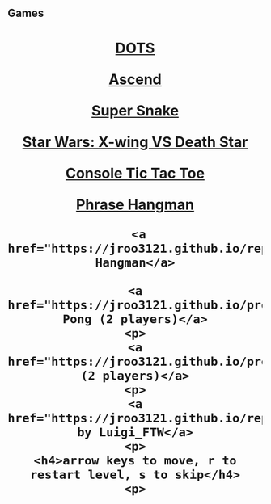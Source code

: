 ## Games

<center>
<h1>
<a href="https://jroo3121.github.io/projects/dotsgame.html">DOTS</a>
    <p>
        <a href="https://jroo3121.github.io/projects/ascend.html">Ascend</a>
    <p>
<a href="https://jroo3121.github.io/projects/supersnake.html">Super Snake</a>
  <p>
<a href="https://jroo3121.github.io/projects/xwing.html">Star Wars: X-wing VS Death Star</a>
    <p>
        <a href="https://jroo3121.github.io/reps/tictactoe.html">Console Tic Tac Toe</a>

   <p>
        <a href="https://jroo3121.github.io/reps/hangmanphrase.html">Phrase Hangman</a>
<p>
    
     <a href="https://jroo3121.github.io/reps/hangman.html">Console Hangman</a>

   <p>
    
    <a href="https://jroo3121.github.io/projects/crazypong.html">Crazy Pong (2 players)</a>
    <p>
    <a href="https://jroo3121.github.io/projects/clash2player.html">Clash (2 players)</a>
    <p>
    <a href="https://jroo3121.github.io/reps/platformer/index.html">Platformer by Luigi_FTW</a>
    <p>
    <h4>arrow keys to move, r to restart level, s to skip</h4>
    <p>
